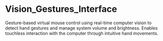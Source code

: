 # Vision_Gestures_Interface
Gesture-based virtual mouse control using real-time computer vision to detect hand gestures and manage system volume and brightness. Enables touchless interaction with the computer through intuitive hand movements.
